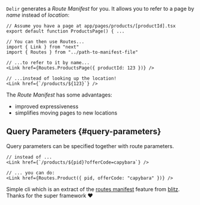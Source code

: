 `Delir` generates a _Route Manifest_ for you. It allows you to refer to a
page by _name_ instead of _location_:

```tsx
// Assume you have a page at app/pages/products/[productId].tsx
export default function ProductsPage() { ...

// You can then use Routes...
import { Link } from "next"
import { Routes } from "../path-to-manifest-file"

// ...to refer to it by name...
<Link href={Routes.ProductsPage({ productId: 123 })} />

// ...instead of looking up the location!
<Link href={`/products/${123}`} />
```

The _Route Manifest_ has some advantages:

- improved expressiveness
- simplifies moving pages to new locations

## Query Parameters {#query-parameters}

Query parameters can be specified together with route parameters.

```tsx
// instead of ...
<Link href={`/products/${pid}?offerCode=capybara`} />

// ... you can do:
<Link href={Routes.Product({ pid, offerCode: "capybara" })} />
```

Simple cli which is an extract of the [routes manifest](https://blitzjs.com/docs/route-manifest) feature from [blitz](https://blitzjs.com/). Thanks for the super framework ❤️
